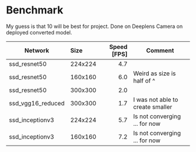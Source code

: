 # Benchmark

My guess is that 10 will be best for project.
Done on Deeplens Camera on deployed converted model.

| Network           | Size    | Speed [FPS]| Comment                          |
| ----------------- |:--------| ----------:| -------------------------------- |
| ssd_resnet50      | 224x224 | 4.7        |                                  |
| ssd_resnet50      | 160x160 | 6.0        | Weird as size is half of ^       |
| ssd_resnet50      | 300x300 | 2.0        |                                  |
| ssd_vgg16_reduced | 300x300 | 1.7        | I was not able to create smaller |
| ssd_inceptionv3   | 224x224 | 5.7        | Is not converging ... for now    |
| ssd_inceptionv3   | 160x160 | 7.2        | Is not converging ... for now    |
